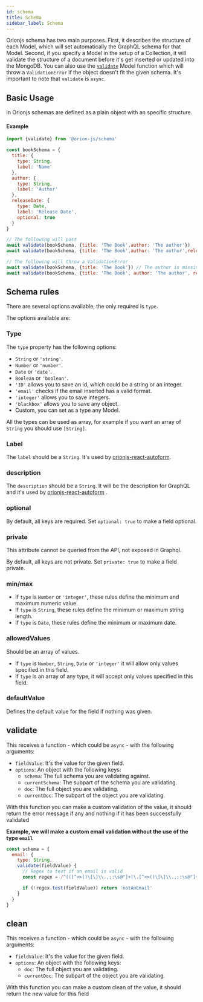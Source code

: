 ```yaml
---
id: schema
title: Schema
sidebar_label: Schema
---
```


Orionjs schema has two main purposes. First, it describes the structure of each Model, which will set
automatically the GraphQL schema for that Model. Second, if you specify a Model in the setup of
a Collection, it will validate the structure of a document before it's get inserted or updated into the MongoDB.
You can also use the [`validate`](https://orionjs.com/docs/models#validate-and-clean) Model function which will throw a `ValidationError` if the object doesn't
fit the given schema. It's important to note that `validate` is `async`.

## Basic Usage

In Orionjs schemas are defined as a plain object with an specific structure.

#### Example

```js
import {validate} from '@orion-js/schema'

const bookSchema = {
  title: {
    type: String,
    label: 'Name'
  },
  author: {
    type: String,
    label: 'Author'
  },
  releaseDate: {
    type: Date,
    label: 'Release Date',
    optional: true
  }
}

// The following will pass
await validate(bookSchema, {title: 'The Book',author: 'The author'})
await validate(bookSchema, {title: 'The Book',author: 'The author',releaseDate: new Date()})

// The following will throw a ValidationError
await validate(bookSchema, {title: 'The Book'}) // The author is missing
await validate(bookSchema, {title: 'The Book', author: 'The author', releaseDate: 3}) // releaseDate should be type date
```

## Schema rules

There are several options available, the only required is `type`.

The options available are:

### Type

The `type` property has the following options:

- `String` or `'string'`.
- `Number` or `'number'`.
- `Date` or `'date'`.
- `Boolean` or `'boolean'`.
- `'ID'` allows you to save an id, which could be a string or an integer.
- `'email'` checks if the email inserted has a valid format.
- `'integer'` allows you to save integers.
- `'blackbox'` allows you to save any object.
- Custom, you can set as a type any Model.

All the types can be used as array, for example if you want an array of `String` you should use
`[String]`.

### Label

The `label` should be a `String`. It's used by [orionjs-react-autoform](https://github.com/orionjs/orionjs-react-autoform 'orionjs-react-autoform').

### description

The `description` should be a `String`. It will be the description for GraphQL and it's used by [orionjs-react-autoform](https://github.com/orionjs/orionjs-react-autoform 'orionjs-react-autoform')
.

### optional

By default, all keys are required. Set `optional: true` to make a field optional.

### private

This attribute cannot be queried from the API, not exposed in Graphql.

By default, all keys are not private. Set `private: true` to make a field private.

### min/max

- If `type` is `Number` or `'integer'`, these rules define the minimum and maximum numeric value.
- If `type` is `String`, these rules define the minimum or maximum string length.
- If `type` is `Date`, these rules define the minimum or maximum date.

### allowedValues

Should be an array of values.

- If `type` is `Number`, `String`, `Date` or `'integer'` it will allow only values specified in
  this field.
- If `type` is an array of any type, it will accept only values specified in this field.

### defaultValue

Defines the default value for the field if nothing was given.

## validate

This receives a function - which could be `async` - with the following arguments:

- `fieldValue`: It's the value for the given field.
- `options`: An object with the following keys:
  - `schema`: The full schema you are validating against.
  - `currentSchema`: The subpart of the schema you are validating.
  - `doc`: The full object you are validating.
  - `currentDoc`: The subpart of the object you are validating.

With this function you can make a custom validation of the value, it should return the error message
if any and nothing if it has been successfully validated

**Example, we will make a custom email validation without the use of the type `email`**

```js
const schema = {
  email: {
    type: String,
    validate(fieldValue) {
      // Regex to test if an email is valid
      const regex = /^(([^<>()\[\]\\.,;:\s@"]+(\.[^<>()\[\]\\.,;:\s@"]+)*)|(".+"))@((\[[0-9]{1,3}\.[0-9]{1,3}\.[0-9]{1,3}\.[0-9]{1,3}])|(([a-zA-Z\-0-9]+\.)+[a-zA-Z]{2,}))$/

      if (!regex.test(fieldValue)) return 'notAnEmail'
    }
  }
}
```

## clean

This receives a function - which could be `async` - with the following arguments:

- `fieldValue`: It's the value for the given field.
- `options`: An object with the following keys:
  - `doc`: The full object you are validating.
  - `currentDoc`: The subpart of the object you are validating.

With this function you can make a custom clean of the value, it should return the new value for this
field
